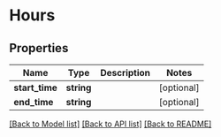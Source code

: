 # Hours

## Properties
Name | Type | Description | Notes
------------ | ------------- | ------------- | -------------
**start_time** | **string** |  | [optional] 
**end_time** | **string** |  | [optional] 

[[Back to Model list]](../README.md#documentation-for-models) [[Back to API list]](../README.md#documentation-for-api-endpoints) [[Back to README]](../README.md)


